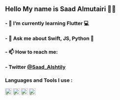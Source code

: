 ## Hello My name is Saad Almutairi 👋🏻

### - 🌱 I’m currently learning <strong> Flutter 💻 </strong>
### - 💬 Ask me about <strong> Swift, JS, Python 👀 </strong>
### - 📫 How to reach me: </br>
   ###   - **Twitter** <a href="https://twitter.com/Saad_Alshtily" target="_blank">**@Saad_Alshtily**</a>  



### Languages and Tools I use :

<code><img src="https://www.vectorlogo.zone/logos/swift/swift-icon.svg" alt="Swift" width="22" height="22"/></code>
<code><img src="https://www.vectorlogo.zone/logos/python/python-icon.svg" alt="Python" width="22" height="22"/></code>
<code><img src="https://upload.vectorlogo.zone/logos/javascript/images/239ec8a4-163e-4792-83b6-3f6d96911757.svg" alt="JavaScript" width="22" height="22"/></code>
<code><img src="https://www.vectorlogo.zone/logos/firebase/firebase-icon.svg" alt="Firebase" width="22" height="22"/> </code>


